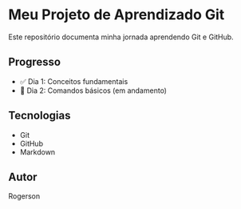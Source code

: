 # Meu Projeto de Aprendizado Git

Este repositório documenta minha jornada aprendendo Git e GitHub.

## Progresso
- ✅ Dia 1: Conceitos fundamentais
- 🔄 Dia 2: Comandos básicos (em andamento)

## Tecnologias
- Git
- GitHub
- Markdown

## Autor
Rogerson